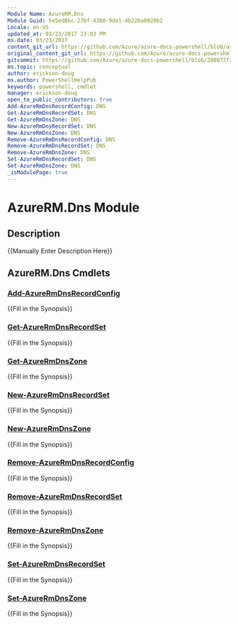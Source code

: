 ```yaml
---
Module Name: AzureRM.Dns
Module Guid: 5e5ed8bc-27bf-4380-9de1-4b22ba0920b2
Locale: en-US
updated_at: 03/23/2017 23:03 PM
ms.date: 03/23/2017
content_git_url: https://github.com/Azure/azure-docs-powershell/blob/armsql/azureps-cmdlets-docs/ResourceManager/AzureRM.Dns/v1.0.4.3/AzureRM.Dns.md
original_content_git_url: https://github.com/Azure/azure-docs-powershell/blob/armsql/azureps-cmdlets-docs/ResourceManager/AzureRM.Dns/v1.0.4.3/AzureRM.Dns.md
gitcommit: https://github.com/Azure/azure-docs-powershell/blob/280872fa529e03be2466fa2252957a2060a9dfe4
ms.topic: conceptual
author: erickson-doug
ms.author: PowerShellHelpPub
keywords: powershell, cmdlet
manager: erickson-doug
open_to_public_contributors: true
Add-AzureRmDnsRecordConfig: DNS
Get-AzureRmDnsRecordSet: DNS
Get-AzureRmDnsZone: DNS
New-AzureRmDnsRecordSet: DNS
New-AzureRmDnsZone: DNS
Remove-AzureRmDnsRecordConfig: DNS
Remove-AzureRmDnsRecordSet: DNS
Remove-AzureRmDnsZone: DNS
Set-AzureRmDnsRecordSet: DNS
Set-AzureRmDnsZone: DNS
_isModulePage: true
---
```


# AzureRM.Dns Module
## Description
{{Manually Enter Description Here}}

## AzureRM.Dns Cmdlets
### [Add-AzureRmDnsRecordConfig](Add-AzureRmDnsRecordConfig.md)
{{Fill in the Synopsis}}

### [Get-AzureRmDnsRecordSet](Get-AzureRmDnsRecordSet.md)
{{Fill in the Synopsis}}

### [Get-AzureRmDnsZone](Get-AzureRmDnsZone.md)
{{Fill in the Synopsis}}

### [New-AzureRmDnsRecordSet](New-AzureRmDnsRecordSet.md)
{{Fill in the Synopsis}}

### [New-AzureRmDnsZone](New-AzureRmDnsZone.md)
{{Fill in the Synopsis}}

### [Remove-AzureRmDnsRecordConfig](Remove-AzureRmDnsRecordConfig.md)
{{Fill in the Synopsis}}

### [Remove-AzureRmDnsRecordSet](Remove-AzureRmDnsRecordSet.md)
{{Fill in the Synopsis}}

### [Remove-AzureRmDnsZone](Remove-AzureRmDnsZone.md)
{{Fill in the Synopsis}}

### [Set-AzureRmDnsRecordSet](Set-AzureRmDnsRecordSet.md)
{{Fill in the Synopsis}}

### [Set-AzureRmDnsZone](Set-AzureRmDnsZone.md)
{{Fill in the Synopsis}}


